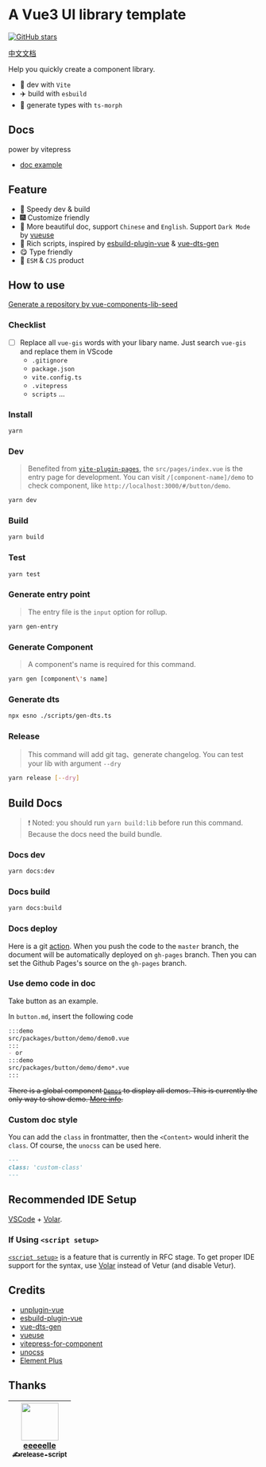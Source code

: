 # A Vue3 UI library template

[![GitHub stars](https://img.shields.io/github/stars/zouhangwithsweet/vue-components-lib-seed)](https://github.com/zouhangwithsweet/vue-components-lib-seed/stargazers)

[中文文档](https://github.com/zouhangwithsweet/vue-components-lib-seed/blob/master/README.zh-CN.md)

Help you quickly create a component library.

- :rocket: dev with `Vite`
- :airplane: build with `esbuild`
- :helicopter: generate types with `ts-morph`

## Docs

power by vitepress

- [doc example](https://vuecomponent-seed.vercel.app/)

## Feature

- :rainbow: Speedy dev & build
- :fireworks: Customize friendly
- :pencil: More beautiful doc, support `Chinese` and `English`. Support `Dark Mode` by [vueuse](https://github.com/vueuse/vueuse)
- :lollipop: Rich scripts, inspired by [esbuild-plugin-vue](https://github.com/egoist/esbuild-plugin-vue) & [vue-dts-gen](https://github.com/egoist/vue-dts-gen)
- :yum: Type friendly
- :truck: `ESM` & `CJS` product

## How to use

[Generate a repository by vue-components-lib-seed](https://github.com/zouhangwithsweet/vue-components-lib-seed/generate)

### Checklist

- [ ] Replace all `vue-gis` words with your libary name. Just search `vue-gis` and replace them in VScode
  - `.gitignore`
  - `package.json`
  - `vite.config.ts`
  - `.vitepress`
  - `scripts` ...

### Install

```bash
yarn
```

### Dev

> Benefited from  [`vite-plugin-pages`](https://github.com/hannoeru/vite-plugin-pages), the `src/pages/index.vue` is the entry page for development. You can visit `/[component-name]/demo` to check component, like `http://localhost:3000/#/button/demo`.

```bash
yarn dev
```

### Build

```bash
yarn build
```

### Test

```bash
yarn test
```

### Generate entry point

> The entry file is the `input` option for rollup.

```bash
yarn gen-entry
```

### Generate Component

> A component's name is required for this command.

```bash
yarn gen [component\'s name]
```

### Generate dts

```bash
npx esno ./scripts/gen-dts.ts
```

### Release

> This command will add git tag、generate changelog. You can test your lib with argument `--dry`

```bash
yarn release [--dry]
```

## Build Docs

> :exclamation: Noted: you should run `yarn build:lib` before run this command. Because the docs need the build bundle.

### Docs dev

```bash
yarn docs:dev
```

### Docs build

```bash
yarn docs:build
```

### Docs deploy

Here is a git [action](https://github.com/zouhangwithsweet/vue-components-lib-seed/blob/master/.github/workflows/build.yml). When you push the code to the `master` branch, the document will be automatically deployed on `gh-pages` branch.
Then you can set the Github Pages's source on the `gh-pages` branch.

### Use demo code in doc

Take button as an example.

In `button.md`, insert the following code

```markdown
:::demo  
src/packages/button/demo/demo0.vue  
:::
- or
:::demo  
src/packages/button/demo/demo*.vue  
:::
```

~~There is a global component [`Demos`](https://github.com/zouhangwithsweet/fisand-doc/blob/feat_fisand_doc/src/client/app/components/Demos.vue) to display all demos.
This is currently the only way to show demo. [More info](https://github.com/zouhangwithsweet/fisand-doc/blob/feat_fisand_doc/src/node/markdown/plugins/demo.ts).~~

### Custom doc style

You can add the `class` in frontmatter, then the `<Content>` would inherit the `class`. Of course, the `unocss` can be used here.

```markdown
---
class: 'custom-class'
---
```

## Recommended IDE Setup

[VSCode](https://code.visualstudio.com/) + [Volar](https://github.com/johnsoncodehk/volar).

### If Using `<script setup>`

[`<script setup>`](https://github.com/vuejs/rfcs/pull/227) is a feature that is currently in RFC stage. To get proper IDE support for the syntax, use [Volar](https://marketplace.visualstudio.com/items?itemName=johnsoncodehk.volar) instead of Vetur (and disable Vetur).

## Credits

- [unplugin-vue](https://github.com/sxzz/unplugin-vue)
- [esbuild-plugin-vue](https://github.com/egoist/esbuild-plugin-vue)
- [vue-dts-gen](https://github.com/egoist/vue-dts-gen)
- [vueuse](https://github.com/vueuse/vueuse)
- [vitepress-for-component](https://github.com/dewfall123/vitepress-for-component)
- [unocss](https://github.com/unocss/unocss)
- [Element Plus](https://github.com/element-plus/element-plus)

## Thanks

| [<img src="https://avatars.githubusercontent.com/u/73626725?v=4" width="75px;"/><br/>eeeeelle<br/> <sub>:writing_hand:release-script</sub>](https://github.com/eeeeelle) |
| :---: |
